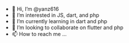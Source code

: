 - 👋 Hi, I’m @yanz616
- 👀 I’m interested in JS, dart, and php
- 🌱 I’m currently learning in dart and php
- 💞️ I’m looking to collaborate on flutter and php
- 📫 How to reach me ...

<!---
yanz616/yanz616 is a ✨ special ✨ repository because its `README.md` (this file) appears on your GitHub profile.
You can click the Preview link to take a look at your changes.
--->
